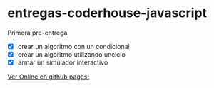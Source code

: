 # entregas-coderhouse-javascript

Primera pre-entrega

- [x] crear un algoritmo con un condicional
- [x] crear un algoritmo utilizando unciclo
- [x] armar un simulador interactivo

<a href="https://lu4ult.github.io/entregas-coderhouse-javascript/" target="_blank">Ver Online en github pages!</a>